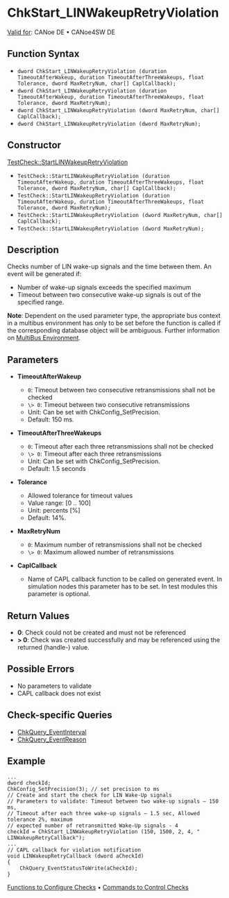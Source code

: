 # ChkStart_LINWakeupRetryViolation

[Valid for](../../../Shared/FeatureAvailability.md): CANoe DE • CANoe4SW DE

## Function Syntax

- `dword ChkStart_LINWakeupRetryViolation (duration TimeoutAfterWakeup, duration TimeoutAfterThreeWakeups, float Tolerance, dword MaxRetryNum, char[] CaplCallback);`
- `dword ChkStart_LINWakeupRetryViolation (duration TimeoutAfterWakeup, duration TimeoutAfterThreeWakeups, float Tolerance, dword MaxRetryNum);`
- `dword ChkStart_LINWakeupRetryViolation (dword MaxRetryNum, char[] CaplCallback);`
- `dword ChkStart_LINWakeupRetryViolation (dword MaxRetryNum);`

## Constructor

[TestCheck::StartLINWakeupRetryViolation](../../../Shared/CAPL/General/ClassesAndObjects.md)

- `TestCheck::StartLINWakeupRetryViolation (duration TimeoutAfterWakeup, duration TimeoutAfterThreeWakeups, float Tolerance, dword MaxRetryNum, char[] CaplCallback);`
- `TestCheck::StartLINWakeupRetryViolation (duration TimeoutAfterWakeup, duration TimeoutAfterThreeWakeups, float Tolerance, dword MaxRetryNum);`
- `TestCheck::StartLINWakeupRetryViolation (dword MaxRetryNum, char[] CaplCallback);`
- `TestCheck::StartLINWakeupRetryViolation (dword MaxRetryNum);`

## Description

Checks number of LIN wake-up signals and the time between them. An event will be generated if:

- Number of wake-up signals exceeds the specified maximum
- Timeout between two consecutive wake-up signals is out of the specified range.

**Note**: Dependent on the used parameter type, the appropriate bus context in a multibus environment has only to be set before the function is called if the corresponding database object will be ambiguous. Further information on [MultiBus Environment](../../../Shared/CAPL/General/TestMultiBusEnvironment.md).

## Parameters

- **TimeoutAfterWakeup**
  - `0`: Timeout between two consecutive retransmissions shall not be checked
  - `\> 0`: Timeout between two consecutive retransmissions
  - Unit: Can be set with ChkConfig_SetPrecision.
  - Default: 150 ms.

- **TimeoutAfterThreeWakeups**
  - `0`: Timeout after each three retransmissions shall not be checked
  - `\> 0`: Timeout after each three retransmissions
  - Unit: Can be set with ChkConfig_SetPrecision.
  - Default: 1.5 seconds

- **Tolerance**
  - Allowed tolerance for timeout values
  - Value range: [0 .. 100]
  - Unit: percents [%]
  - Default: 14%.

- **MaxRetryNum**
  - `0`: Maximum number of retransmissions shall not be checked
  - `\> 0`: Maximum allowed number of retransmissions

- **CaplCallback**
  - Name of CAPL callback function to be called on generated event. In simulation nodes this parameter has to be set. In test modules this parameter is optional.

## Return Values

- **0**: Check could not be created and must not be referenced
- **\> 0**: Check was created successfully and may be referenced using the returned (handle-) value.

## Possible Errors

- No parameters to validate
- CAPL callback does not exist

## Check-specific Queries

- [ChkQuery_EventInterval](CAPLfunctionChkQueryEventInterval.md)
- [ChkQuery_EventReason](CAPLfunctionChkQueryEventReason.md)

## Example

```plaintext
...
dword checkId;
ChkConfig_SetPrecision(3); // set precision to ms
// Create and start the check for LIN Wake-Up signals
// Parameters to validate: Timeout between two wake-up signals – 150 ms,
// Timeout after each three wake-up signals – 1.5 sec, Allowed tolerance 2%, maximum 
// expected number of retransmitted Wake-Up signals - 4
checkId = ChkStart_LINWakeupRetryViolation (150, 1500, 2, 4, " LINWakeupRetryCallback"); 
...
// CAPL callback for violation notification
void LINWakeupRetryCallback (dword aCheckId)
{
    ChkQuery_EventStatusToWrite(aCheckId);
}
```

[Functions to Configure Checks](../CAPLfunctionsTSLConfigurationFunctions.md) • [Commands to Control Checks](../CAPLfunctionsTSLCheckControlCommands.md)
